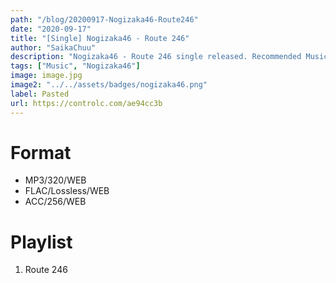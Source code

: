 ```yaml
---
path: "/blog/20200917-Nogizaka46-Route246"
date: "2020-09-17"
title: "[Single] Nogizaka46 - Route 246"
author: "SaikaChuu"
description: "Nogizaka46 - Route 246 single released. Recommended Music!"
tags: ["Music", "Nogizaka46"]
image: image.jpg
image2: "../../assets/badges/nogizaka46.png"
label: Pasted
url: https://controlc.com/ae94cc3b
---
```


# Format

- MP3/320/WEB
- FLAC/Lossless/WEB
- ACC/256/WEB

# Playlist

1. Route 246
